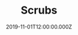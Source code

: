 ---
title: "Scrubs"
year: 2001
date: 2019-11-01T12:00:00.000Z
permalink: /almanac/tv/2019-11-01-scrubs/index.html
season: 1-8
rating: 3
---